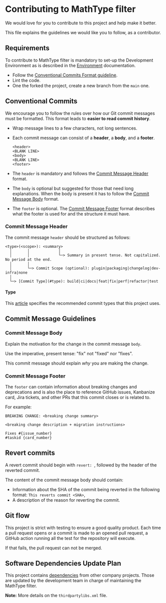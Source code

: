 # Contributing to MathType filter

We would love for you to contribute to this project and help make it better.

This file explains the guidelines we would like you to follow, as a contributor.

## Requirements

To contribute to MathType filter is mandatory to set-up the Development Environment as is described in the [Environment](../environment/README.md) documentation.

- Follow the [Conventional Commits Format guideline](#conventional-commits).
- Lint the code.
- One the forked the project, create a new branch from the `main` one.

## Conventional Commits

We encourage you to follow the rules over how our Git commit messages must be formatted.
This format leads to **easier to read commit history**.

- Wrap message lines to a few characters, not long sentences.

- Each commit message can consist of a **header**, a **body**, and a **footer**.

    ```
    <header>
    <BLANK LINE>
    <body>
    <BLANK LINE>
    <footer>
    ```

- The `header` is mandatory and follows the [Commit Message Header](#commit-message-header) format.

- The `body` is optional but suggested for those that need long explanations.
  When the body is present it has to follow the [Commit Message Body](#commit-message-body) format.

- The `footer` is optional. The [Commit Message Footer](#commit-message-footer) format describes what the footer is used for and the structure it must have.

### Commit Message Header

The commit message `header` should be structured as follows:

```
<type>(<scope>): <summary>
  │       │             │
  │       │             └─> Summary in present tense. Not capitalized. No period at the end.
  │       │
  │       └─> Commit Scope (optional): plugin|packaging|changelog|dev-infra|none
  │
  └─> [Commit Type](#type): build|ci|docs|feat|fix|perf|refactor|test
```

#### Type

This [article](https://medium.com/@noriller/docs-conventional-commits-feat-fix-refactor-which-is-which-531614fcb65a) specifies the recommended commit types that this project uses.

## Commit Message Guidelines


### Commit Message Body

Explain the motivation for the change in the commit message `body`.

Use the imperative, present tense: "fix" not "fixed" nor "fixes".

This commit message should explain _why_ you are making the change.

### Commit Message Footer

The `footer` can contain information about breaking changes and deprecations and is also the place to reference GitHub issues, Kanbanize card, Jira tickets, and other PRs that this commit closes or is related to.

For example:

```
BREAKING CHANGE: <breaking change summary>

<breaking change description + migration instructions>

Fixes #{issue_number}
#taskid {card_number}
```

## Revert commits

A revert commit should begin with `revert: `, followed by the header of the reverted commit.

The content of the commit message body should contain:

- Information about the SHA of the commit being reverted in the following format: `This reverts commit <SHA>`,
- A description of the reason for reverting the commit.

## Git flow

This project is strict with testing to ensure a good quality product. Each time a pull request opens or a commit is made to an opened pull request, a GitHub action running all the test for the repository will execute. 

If that fails, the pull request can not be merged.

## Software Dependencies Update Plan

This project contains [dependencies](../misc/DEPENDENCIES.md) from other company projects. Those are updated by the development team in charge of maintaining the MathType filter.

**Note:** More details on the `thirdpartylibs.xml` file.

